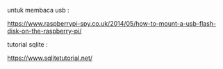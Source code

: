 untuk membaca usb :

https://www.raspberrypi-spy.co.uk/2014/05/how-to-mount-a-usb-flash-disk-on-the-raspberry-pi/

tutorial sqlite :

https://www.sqlitetutorial.net/